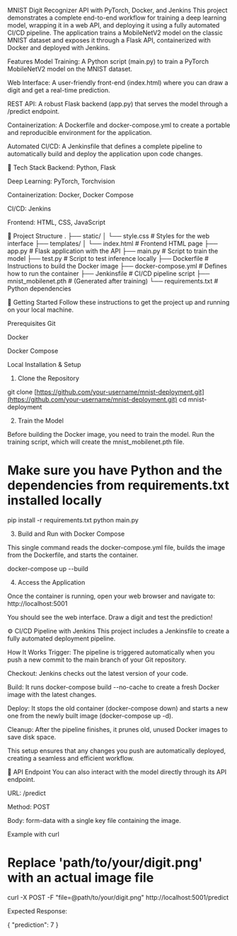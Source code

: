 MNIST Digit Recognizer API with PyTorch, Docker, and Jenkins
This project demonstrates a complete end-to-end workflow for training a deep learning model, wrapping it in a web API, and deploying it using a fully automated CI/CD pipeline. The application trains a MobileNetV2 model on the classic MNIST dataset and exposes it through a Flask API, containerized with Docker and deployed with Jenkins.

Features
Model Training: A Python script (main.py) to train a PyTorch MobileNetV2 model on the MNIST dataset.

Web Interface: A user-friendly front-end (index.html) where you can draw a digit and get a real-time prediction.

REST API: A robust Flask backend (app.py) that serves the model through a /predict endpoint.

Containerization: A Dockerfile and docker-compose.yml to create a portable and reproducible environment for the application.

Automated CI/CD: A Jenkinsfile that defines a complete pipeline to automatically build and deploy the application upon code changes.

🚀 Tech Stack
Backend: Python, Flask

Deep Learning: PyTorch, Torchvision

Containerization: Docker, Docker Compose

CI/CD: Jenkins

Frontend: HTML, CSS, JavaScript

📂 Project Structure
.
├── static/
│   └── style.css         # Styles for the web interface
├── templates/
│   └── index.html        # Frontend HTML page
├── app.py                # Flask application with the API
├── main.py               # Script to train the model
├── test.py               # Script to test inference locally
├── Dockerfile            # Instructions to build the Docker image
├── docker-compose.yml    # Defines how to run the container
├── Jenkinsfile           # CI/CD pipeline script
├── mnist_mobilenet.pth   # (Generated after training)
└── requirements.txt      # Python dependencies

🏁 Getting Started
Follow these instructions to get the project up and running on your local machine.

Prerequisites
Git

Docker

Docker Compose

Local Installation & Setup
1. Clone the Repository

git clone [https://github.com/your-username/mnist-deployment.git](https://github.com/your-username/mnist-deployment.git)
cd mnist-deployment

2. Train the Model

Before building the Docker image, you need to train the model. Run the training script, which will create the mnist_mobilenet.pth file.

# Make sure you have Python and the dependencies from requirements.txt installed locally
pip install -r requirements.txt
python main.py

3. Build and Run with Docker Compose

This single command reads the docker-compose.yml file, builds the image from the Dockerfile, and starts the container.

docker-compose up --build

4. Access the Application

Once the container is running, open your web browser and navigate to:
http://localhost:5001

You should see the web interface. Draw a digit and test the prediction!

⚙️ CI/CD Pipeline with Jenkins
This project includes a Jenkinsfile to create a fully automated deployment pipeline.

How It Works
Trigger: The pipeline is triggered automatically when you push a new commit to the main branch of your Git repository.

Checkout: Jenkins checks out the latest version of your code.

Build: It runs docker-compose build --no-cache to create a fresh Docker image with the latest changes.

Deploy: It stops the old container (docker-compose down) and starts a new one from the newly built image (docker-compose up -d).

Cleanup: After the pipeline finishes, it prunes old, unused Docker images to save disk space.

This setup ensures that any changes you push are automatically deployed, creating a seamless and efficient workflow.

🔌 API Endpoint
You can also interact with the model directly through its API endpoint.

URL: /predict

Method: POST

Body: form-data with a single key file containing the image.

Example with curl
# Replace 'path/to/your/digit.png' with an actual image file
curl -X POST -F "file=@path/to/your/digit.png" http://localhost:5001/predict

Expected Response:

{
  "prediction": 7
}